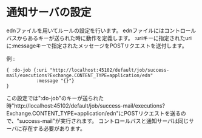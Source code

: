 # 通知サーバの設定

ednファイルを用いてルールの設定を行います。
ednファイルにはコントロールバスからあるキーが送られた時に動作を定義します。
:uriキーに指定されたuriに:messageキーで指定されたメッセージをPOSTリクエストを送付します。

例 :

    { :do-job {:uri "http://localhost:45102/default/job/success-mail/executions?Exchange.CONTENT_TYPE=application/edn"
               :message "{}"}
    }

この設定では":do-job"のキーが送られた時"http\://localhost:45102/default/job/success-mail/executions?Exchange.CONTENT\_TYPE=application/edn"にPOSTリクエストを送るので、"success-mail"が実行されます。
コントロールバスと通知サーバは同じサーバに存在する必要があります。
